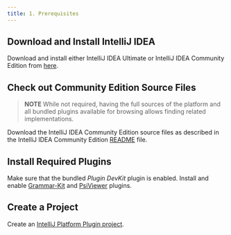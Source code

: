 ```yaml
---
title: 1. Prerequisites
---
```

<!-- Copyright 2000-2020 JetBrains s.r.o. and other contributors. Use of this source code is governed by the Apache 2.0 license that can be found in the LICENSE file. -->

## Download and Install IntelliJ IDEA
Download and install either IntelliJ IDEA Ultimate or IntelliJ IDEA Community Edition from [here](https://www.jetbrains.com/idea/download/).

## Check out Community Edition Source Files
> **NOTE** While not required, having the full sources of the platform and all bundled plugins available for browsing allows finding related implementations. 

Download the IntelliJ IDEA Community Edition source files as described in the IntelliJ IDEA Community Edition [README](upsource:///README.md) file.

## Install Required Plugins
Make sure that the bundled *Plugin DevKit* plugin is enabled.
Install and enable [Grammar-Kit](https://plugins.jetbrains.com/plugin/6606-grammar-kit) and [PsiViewer](https://plugins.jetbrains.com/plugin/227-psiviewer) plugins.

## Create a Project
Create an [IntelliJ Platform Plugin project](/tutorials/build_system/gradle_prerequisites.md).

